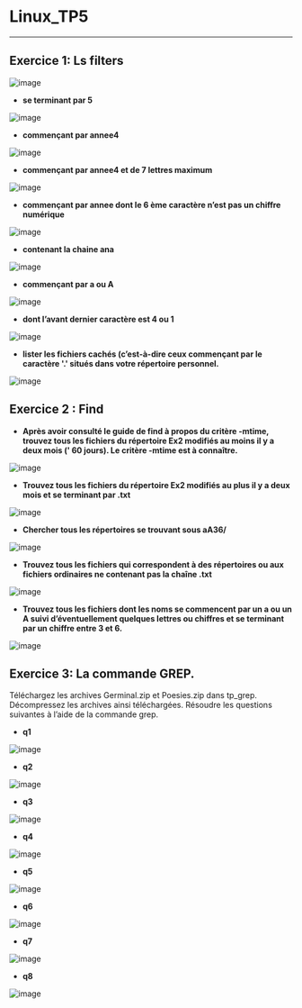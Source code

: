 # Linux_TP5
---

## Exercice 1: Ls filters

![image](https://user-images.githubusercontent.com/91763346/204003872-38e6e47f-e770-48b9-80d5-9bf8a82cfebd.png)

* **se terminant par 5**

![image](https://user-images.githubusercontent.com/91763346/204004413-fd98faf4-b21e-40c9-8ef3-cf7baaa0c459.png)

* **commençant par annee4**

![image](https://user-images.githubusercontent.com/91763346/204004454-22fc3242-6d2e-45c6-9854-44bfecee2b5f.png)

* **commençant par annee4 et de 7 lettres maximum**

![image](https://user-images.githubusercontent.com/91763346/204004500-3ea36272-31e0-4af0-84b8-30ef85ae962f.png)

* **commençant par annee dont le 6 ème caractère n’est pas un chiffre numérique**

![image](https://user-images.githubusercontent.com/91763346/204004843-5d2aa401-49c1-47c9-bc3a-f17a6166ecfd.png)

* **contenant la chaine ana**

![image](https://user-images.githubusercontent.com/91763346/204004933-c9050350-edd6-4d6d-b44a-e172c12af510.png)

* **commençant par a ou A**

![image](https://user-images.githubusercontent.com/91763346/204005022-fb004477-56bd-4d45-8bb0-4313e182a194.png)

* **dont l’avant dernier caractère est 4 ou 1**

![image](https://user-images.githubusercontent.com/91763346/204005162-815e06e6-e159-4fa3-b279-c1635810db86.png)

* **lister les fichiers cachés (c’est-à-dire ceux commençant par le caractère '.' situés dans votre répertoire personnel.**

![image](https://user-images.githubusercontent.com/91763346/204005886-dcb01c3d-32e3-4417-8283-d5b56bb43f91.png)

## Exercice 2 : Find

* **Après avoir consulté le guide de find à propos du critère -mtime, trouvez tous les fichiers du répertoire Ex2 modifiés au moins il y a deux mois (' 60 jours). Le critère -mtime est à connaître.**

![image](https://user-images.githubusercontent.com/91763346/204010053-29a8e846-66da-4cb8-8e2f-877bef250796.png)

* **Trouvez tous les fichiers du répertoire Ex2 modifiés au plus il y a deux mois et se terminant par .txt** 

![image](https://user-images.githubusercontent.com/91763346/204011459-102e79a1-ce29-4bf6-9f1b-2faa911d96e8.png)

* **Chercher tous les répertoires se trouvant sous aA36/** 

![image](https://user-images.githubusercontent.com/91763346/204011617-252a356d-d486-41ef-b8c1-9a477c43f7c5.png)

* **Trouvez tous les fichiers qui correspondent à des répertoires ou aux fichiers ordinaires ne contenant pas la chaîne .txt**

![image](https://user-images.githubusercontent.com/91763346/204013497-937ea251-fe4c-40ee-a998-3e0f2787a801.png)


* **Trouvez tous les fichiers dont les noms se commencent par un a ou un A suivi d’éventuellement quelques lettres ou chiffres et se terminant par un chiffre entre 3 et 6.**

![image](https://user-images.githubusercontent.com/91763346/204012734-c5be88a9-04db-4716-9924-351727ed7af3.png)

## Exercice 3: La commande GREP.
Téléchargez les archives Germinal.zip et Poesies.zip dans tp_grep. Décompressez les
archives ainsi téléchargées. Résoudre les questions suivantes à l’aide de la commande grep.

* **q1**

![image](https://user-images.githubusercontent.com/91763346/205153662-08a85258-52c3-4aa5-b4a1-8df3209a57d0.png)

* **q2**

![image](https://user-images.githubusercontent.com/91763346/205153917-c24055bc-fc4f-484b-ba99-f679f1901d87.png)

* **q3**

![image](https://user-images.githubusercontent.com/91763346/205154923-b6808b9d-5f91-46a8-8a6f-fd97b2e69786.png)

* **q4**

![image](https://user-images.githubusercontent.com/91763346/205155443-7001e648-cd3d-4f2c-ba70-2c15af2b97d0.png)

* **q5**

![image](https://user-images.githubusercontent.com/91763346/205157308-d89966da-a8f1-44b3-9f58-ae552bf3f01e.png)

* **q6**

![image](https://user-images.githubusercontent.com/91763346/205158305-bb4787ab-4e8d-427e-9078-9a243464bc10.png)

* **q7**

![image](https://user-images.githubusercontent.com/91763346/205158459-5bdec386-0403-4fc7-8c62-49844d02939d.png)

* **q8**

![image](https://user-images.githubusercontent.com/91763346/205158877-b336d892-51c3-46b6-9e7a-c0e6c0556630.png)














